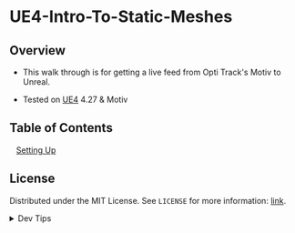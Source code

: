 # UE4-Intro-To-Static-Meshes

<!-- OVERVIEW -->
## Overview
* This walk through is for getting a live feed from Opti Track's Motiv to Unreal.

* Tested on [UE4](https://epicgames.com%2Fstore%2Fen-US%2Fdownload&usg=AOvVaw0FOyacknmnSwLI78slExmW) 4.27 & Motiv


<!-- TOC -->
## Table of Contents
<kbd></kbd> &nbsp;&nbsp; [Setting Up](setting-up/README.md#user-content-setting-up) <br>

<!-- LICENSE -->
## License
Distributed under the MIT License. See `LICENSE` for more information: [link](LICENSE).


</p>
</details>
<details><summary>Dev Tips</summary>
make git m="add commit message"
</details>
